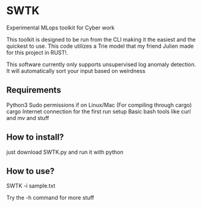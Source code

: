 # SWTK
Experimental MLops toolkit for Cyber work

This toolkit is designed to be run from the CLI making it the easiest and the quickest to use. This code utilizes a Trie model that my friend Julien made for this project in RUST!.

This software currently only supports unsupervised log anomaly detection.
It will automatically sort your input based on weirdness
## Requirements
Python3
Sudo permissions if on Linux/Mac (For compiling through cargo)
cargo
Internet connection for the first run setup
Basic bash tools like curl and mv and stuff

## How to install?

just download SWTK.py and run it with python

## How to use?

SWTK -i sample.txt

Try the -h command for more stuff

